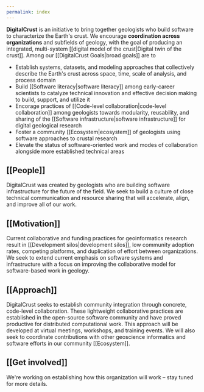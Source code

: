 ```yaml
---
permalink: index
---
```


**DigitalCrust** is an initiative to bring together geologists who build software to characterize the
Earth's crust. We encourage **coordination across organizations** and subfields of geology, with the
goal of producing an integrated, multi-system [[digital model of the crust|Digital twin of the crust]]. Among
our [[DigitalCrust Goals|broad goals]] are to

- Establish systems, datasets, and modeling approaches that collectively describe the Earth's crust across
  space, time, scale of analysis, and process domain
- Build [[Software literacy|software literacy]] among early-career scientists to catalyze technical innovation
  and effective decision making to build, support, and utilize it
- Encorage practices of [[Code-level collaboration|code-level collaboration]] among geologists
  towards modularity, reusability, and sharing of the [[Software infrastructure|software infrastructure]]
  for digital geological research
- Foster a community [[Ecosystem|ecosystem]] of geologists using software approaches to crustal research
- Elevate the status of software-oriented work and modes of collaboration alongside more established
  technical areas

<div className="block">

## [[People]]

DigitalCrust was created by geologists who are building software infrastructure for the future of the field.
We seek to build a culture of close technical communication and resource sharing that will accelerate, align, and
improve all of our work.

</div>

<div className="block">

## [[Motivation]]

Current collaborative and funding practices for geoinformatics research result
in [[Development silos|development silos]], low community adoption rates,
competing platforms, and duplication of effort between organizations.
We seek to extend current emphasis on software systems and infrastructure
with a focus on improving the collaborative model for software-based work
in geology.

</div>

<div className="block">

## [[Approach]]

DigitalCrust seeks to establish community integration through concrete, code-level collaboration.
These lightweight collaborative practices are established in the open-source software community
and have proved productive for distributed computational work.
This approach will be developed at virtual meetings, workshops, and training events.
We will also seek to coordinate contributions with other geoscience informatics and software
efforts in our community [[Ecosystem]].

</div>

<div className="block">

## [[Get involved]]

We're working on establishing how this organization will work – stay tuned for more details.

</div>

